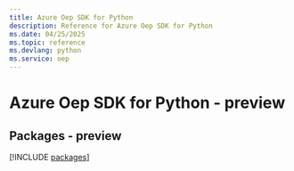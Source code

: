 ```yaml
---
title: Azure Oep SDK for Python
description: Reference for Azure Oep SDK for Python
ms.date: 04/25/2025
ms.topic: reference
ms.devlang: python
ms.service: oep
---
```

# Azure Oep SDK for Python - preview
## Packages - preview
[!INCLUDE [packages](oep-index.md)]